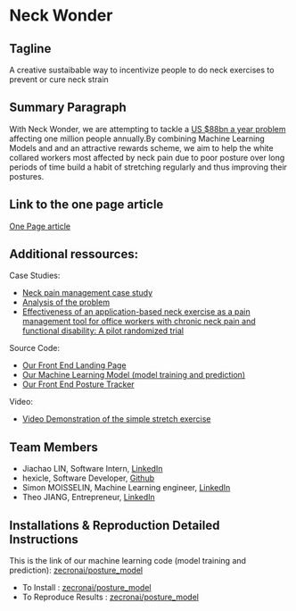 # Neck Wonder

## Tagline

A creative sustaibable way to incentivize people to do neck exercises to prevent or cure neck strain 

## Summary Paragraph

With Neck Wonder, we are attempting to tackle a [US $88bn a year problem](https://www.theguardian.com/society/2017/feb/10/epidemic-of-untreatable-back-and-neck-pain-costs-billions-study-finds) affecting one million people annually.By combining Machine Learning Models and and an attractive rewards scheme, we aim to help the white collared workers most affected by neck pain due to poor posture over long periods of time build a habit of stretching regularly and thus improving their postures. 

## Link to the one page article

[One Page article](One_Page_Article.md)

## Additional ressources:

Case Studies:
- [Neck pain management case study](https://www.physio-pedia.com/The_Management_of_Neck_pain:_A_Case_Study)
- [Analysis of the problem](https://www.theguardian.com/society/2017/feb/10/epidemic-of-untreatable-back-and-neck-pain-costs-billions-study-finds)
- [Effectiveness of an application-based neck exercise as a pain management tool for office workers with chronic neck pain and functional disability: A pilot randomized trial](https://www-sciencedirect-com.libproxy1.nus.edu.sg/science/article/pii/S1876382017300987#!)

Source Code:
- [Our Front End Landing Page](https://github.com/zecronai/neck_wonder/)
- [Our Machine Learning Model (model training and prediction)](https://github.com/zecronai/posture_model)
- [Our Front End Posture Tracker](https://github.com/zecronai/posture_tracker)

Video:
- [Video Demonstration of the simple stretch exercise](https://www.youtube.com/watch?v=uGskeJQ62SA)

## Team Members
- Jiachao LIN, Software Intern, [LinkedIn](https://www.linkedin.com/in/linjiachao/)
- hexicle, Software Developer, [Github](https://github.com/hexicle)
- Simon MOISSELIN, Machine Learning engineer, [LinkedIn](https://www.linkedin.com/in/simonmoisselin/)
- Theo JIANG, Entrepreneur, [LinkedIn](https://www.linkedin.com/in/theo-jiang-852662173/)

## Installations & Reproduction Detailed Instructions

This is the link of our machine learning code (model training and prediction):
[zecronai/posture_model](https://github.com/zecronai/posture_Model)

- To Install : [zecronai/posture_model](https://github.com/zecronai/posture_model)
- To Reproduce Results : [zecronai/posture_model](https://github.com/zecronai/posture_model)


